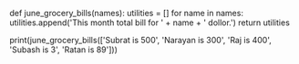def june_grocery_bills(names):
  utilities = []
  for name in names:
    utilities.append('This month total bill for ' + name + ' dollor.')
  return utilities

print(june_grocery_bills(['Subrat is 500', 'Narayan is 300', 'Raj is 400', 'Subash is 3', 'Ratan is 89']))
